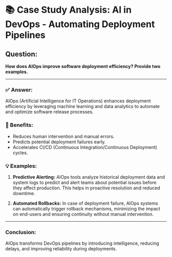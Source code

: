 # 📚 Case Study Analysis: AI in DevOps - Automating Deployment Pipelines

## Question:
**How does AIOps improve software deployment efficiency? Provide two examples.**

---

### ✅ Answer:

AIOps (Artificial Intelligence for IT Operations) enhances deployment efficiency by leveraging machine learning and data analytics to automate and optimize software release processes.

### 🔹 Benefits:
- Reduces human intervention and manual errors.
- Predicts potential deployment failures early.
- Accelerates CI/CD (Continuous Integration/Continuous Deployment) cycles.

### 💡 Examples:

1. **Predictive Alerting:**
   AIOps tools analyze historical deployment data and system logs to predict and alert teams about potential issues before they affect production. This helps in proactive resolution and reduced downtime.

2. **Automated Rollbacks:**
   In case of deployment failure, AIOps systems can automatically trigger rollback mechanisms, minimizing the impact on end-users and ensuring continuity without manual intervention.

---

### Conclusion:
AIOps transforms DevOps pipelines by introducing intelligence, reducing delays, and improving reliability during deployments.

